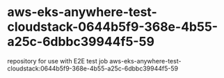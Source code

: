 # aws-eks-anywhere-test-cloudstack-0644b5f9-368e-4b55-a25c-6dbbc39944f5-59
repository for use with E2E test job aws-eks-anywhere-test-cloudstack:0644b5f9-368e-4b55-a25c-6dbbc39944f5-59
